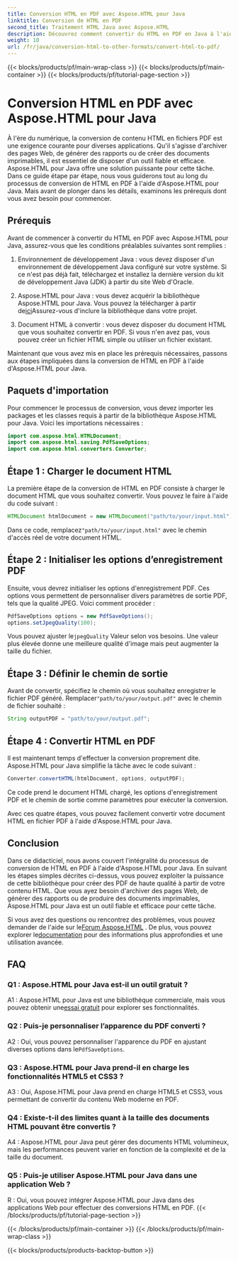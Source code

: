```yaml
---
title: Conversion HTML en PDF avec Aspose.HTML pour Java
linktitle: Conversion de HTML en PDF
second_title: Traitement HTML Java avec Aspose.HTML
description: Découvrez comment convertir du HTML en PDF en Java à l'aide d'Aspose.HTML. Créez sans effort des PDF de haute qualité à partir de votre contenu HTML.
weight: 10
url: /fr/java/conversion-html-to-other-formats/convert-html-to-pdf/
---
```


{{< blocks/products/pf/main-wrap-class >}}
{{< blocks/products/pf/main-container >}}
{{< blocks/products/pf/tutorial-page-section >}}

# Conversion HTML en PDF avec Aspose.HTML pour Java

À l'ère du numérique, la conversion de contenu HTML en fichiers PDF est une exigence courante pour diverses applications. Qu'il s'agisse d'archiver des pages Web, de générer des rapports ou de créer des documents imprimables, il est essentiel de disposer d'un outil fiable et efficace. Aspose.HTML pour Java offre une solution puissante pour cette tâche. Dans ce guide étape par étape, nous vous guiderons tout au long du processus de conversion de HTML en PDF à l'aide d'Aspose.HTML pour Java. Mais avant de plonger dans les détails, examinons les prérequis dont vous avez besoin pour commencer.

## Prérequis

Avant de commencer à convertir du HTML en PDF avec Aspose.HTML pour Java, assurez-vous que les conditions préalables suivantes sont remplies :

1. Environnement de développement Java : vous devez disposer d'un environnement de développement Java configuré sur votre système. Si ce n'est pas déjà fait, téléchargez et installez la dernière version du kit de développement Java (JDK) à partir du site Web d'Oracle.

2.  Aspose.HTML pour Java : vous devez acquérir la bibliothèque Aspose.HTML pour Java. Vous pouvez la télécharger à partir de[ici](https://releases.aspose.com/html/java/)Assurez-vous d'inclure la bibliothèque dans votre projet.

3. Document HTML à convertir : vous devez disposer du document HTML que vous souhaitez convertir en PDF. Si vous n'en avez pas, vous pouvez créer un fichier HTML simple ou utiliser un fichier existant.

Maintenant que vous avez mis en place les prérequis nécessaires, passons aux étapes impliquées dans la conversion de HTML en PDF à l'aide d'Aspose.HTML pour Java.

## Paquets d'importation

Pour commencer le processus de conversion, vous devez importer les packages et les classes requis à partir de la bibliothèque Aspose.HTML pour Java. Voici les importations nécessaires :

```java
import com.aspose.html.HTMLDocument;
import com.aspose.html.saving.PdfSaveOptions;
import com.aspose.html.converters.Converter;
```

## Étape 1 : Charger le document HTML

La première étape de la conversion de HTML en PDF consiste à charger le document HTML que vous souhaitez convertir. Vous pouvez le faire à l'aide du code suivant :

```java
HTMLDocument htmlDocument = new HTMLDocument("path/to/your/input.html");
```

 Dans ce code, remplacez`"path/to/your/input.html"` avec le chemin d'accès réel de votre document HTML.

## Étape 2 : Initialiser les options d’enregistrement PDF

Ensuite, vous devrez initialiser les options d'enregistrement PDF. Ces options vous permettent de personnaliser divers paramètres de sortie PDF, tels que la qualité JPEG. Voici comment procéder :

```java
PdfSaveOptions options = new PdfSaveOptions();
options.setJpegQuality(100);
```

 Vous pouvez ajuster le`jpegQuality` Valeur selon vos besoins. Une valeur plus élevée donne une meilleure qualité d'image mais peut augmenter la taille du fichier.

## Étape 3 : Définir le chemin de sortie

 Avant de convertir, spécifiez le chemin où vous souhaitez enregistrer le fichier PDF généré. Remplacer`"path/to/your/output.pdf"` avec le chemin de fichier souhaité :

```java
String outputPDF = "path/to/your/output.pdf";
```

## Étape 4 : Convertir HTML en PDF

Il est maintenant temps d'effectuer la conversion proprement dite. Aspose.HTML pour Java simplifie la tâche avec le code suivant :

```java
Converter.convertHTML(htmlDocument, options, outputPDF);
```

Ce code prend le document HTML chargé, les options d'enregistrement PDF et le chemin de sortie comme paramètres pour exécuter la conversion.

Avec ces quatre étapes, vous pouvez facilement convertir votre document HTML en fichier PDF à l'aide d'Aspose.HTML pour Java.

## Conclusion

Dans ce didacticiel, nous avons couvert l'intégralité du processus de conversion de HTML en PDF à l'aide d'Aspose.HTML pour Java. En suivant les étapes simples décrites ci-dessus, vous pouvez exploiter la puissance de cette bibliothèque pour créer des PDF de haute qualité à partir de votre contenu HTML. Que vous ayez besoin d'archiver des pages Web, de générer des rapports ou de produire des documents imprimables, Aspose.HTML pour Java est un outil fiable et efficace pour cette tâche.

 Si vous avez des questions ou rencontrez des problèmes, vous pouvez demander de l'aide sur le[Forum Aspose.HTML](https://forum.aspose.com/) . De plus, vous pouvez explorer le[documentation](https://reference.aspose.com/html/java/) pour des informations plus approfondies et une utilisation avancée.

## FAQ

### Q1 : Aspose.HTML pour Java est-il un outil gratuit ?
   
 A1 : Aspose.HTML pour Java est une bibliothèque commerciale, mais vous pouvez obtenir une[essai gratuit](https://releases.aspose.com/) pour explorer ses fonctionnalités.

### Q2 : Puis-je personnaliser l’apparence du PDF converti ?

 A2 : Oui, vous pouvez personnaliser l'apparence du PDF en ajustant diverses options dans le`PdfSaveOptions`.

### Q3 : Aspose.HTML pour Java prend-il en charge les fonctionnalités HTML5 et CSS3 ?

A3 : Oui, Aspose.HTML pour Java prend en charge HTML5 et CSS3, vous permettant de convertir du contenu Web moderne en PDF.

### Q4 : Existe-t-il des limites quant à la taille des documents HTML pouvant être convertis ?

A4 : Aspose.HTML pour Java peut gérer des documents HTML volumineux, mais les performances peuvent varier en fonction de la complexité et de la taille du document.

### Q5 : Puis-je utiliser Aspose.HTML pour Java dans une application Web ?

R : Oui, vous pouvez intégrer Aspose.HTML pour Java dans des applications Web pour effectuer des conversions HTML en PDF.
{{< /blocks/products/pf/tutorial-page-section >}}

{{< /blocks/products/pf/main-container >}}
{{< /blocks/products/pf/main-wrap-class >}}

{{< blocks/products/products-backtop-button >}}
